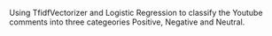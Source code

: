 Using TfidfVectorizer and Logistic Regression to classify the Youtube comments into three categeories Positive, Negative and Neutral.

